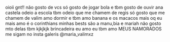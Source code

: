 oioii gnt!!
não gosto de vcs
só gosto de jogar bola
e tbm gosto de ouvir ana castela 
odeio a escola 
tbm odeio que me chamem de regis
só gosto que me chamem de valim
amo dormir
e tbm amo banana e os macacos
mais oq eu mais amo é o corinthians
minhas bests são a manu,bia e mariah
não gosto mto delas tbm kjkjkjk brincadeira eu amo
eu tbm amo MEUS NAMORADOS
me sigam no insta galeris @maria_valimxz
